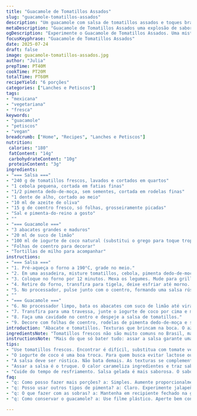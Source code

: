 ```yaml
---
title: "Guacamole de Tomatillos Assados"
slug: "guacamole-tomatillos-assados"
description: "Um guacamole com salsa de tomatillos assados e toques brasileiros, usando pimentas frescas e iogurte de coco. Versão sem glúten, sem ovos e vegetariana. A combinação da acidez da lima, o sabor defumado dos tomatillos e a cremosidade do abacate. Preparação dividida em duas partes: salsa assada e guacamole com toque de iogurte para suavizar."
metaDescription: "Guacamole de Tomatillos Assados uma explosão de sabores com abacate, tomatillos e iogurte de coco. Pronto em 60 minutos. Perfeito para compartilhar."
ogDescription: "Experimente o Guacamole de Tomatillos Assados. Uma mistura de sabores caramelizados e frescor tropical. Ideal para petiscar com tortillas."
focusKeyphrase: "Guacamole de Tomatillos Assados"
date: 2025-07-24
draft: false
image: guacamole-tomatillos-assados.jpg
author: "Julia"
prepTime: PT40M
cookTime: PT20M
totalTime: PT60M
recipeYield: "6 porções"
categories: ["Lanches e Petiscos"]
tags:
- "mexicana"
- "vegetariana"
- "fresca"
keywords:
- "guacamole"
- "petiscos"
- "vegan"
breadcrumb: ["Home", "Recipes", "Lanches e Petiscos"]
nutrition: 
 calories: "180"
 fatContent: "14g"
 carbohydrateContent: "10g"
 proteinContent: "3g"
ingredients:
- "=== Salsa ==="
- "240 g de tomatillos frescos, lavados e cortados em quartos"
- "1 cebola pequena, cortada em fatias finas"
- "1/2 pimenta dedo-de-moça, sem sementes, cortada em rodelas finas"
- "1 dente de alho, cortado ao meio"
- "10 ml de azeite de oliva"
- "15 g de coentro fresco, só folhas, grosseiramente picadas"
- "Sal e pimenta-do-reino a gosto"
- ""
- "=== Guacamole ==="
- "3 abacates grandes e maduros"
- "20 ml de suco de limão"
- "100 ml de iogurte de coco natural (substitui o grego para toque tropical)"
- "Folhas de coentro para decorar"
- "Tortillas de milho para acompanhar"
instructions:
- "=== Salsa ==="
- "1. Pré-aqueça o forno a 190°C, grade no meio."
- "2. Em uma assadeira, misture tomatillos, cebola, pimenta dedo-de-moça e alho com azeite. Tempere com sal e pimenta."
- "3. Coloque no forno por 12 minutos. Mexa os legumes. Mude para grill e asse por mais 7 minutos ou até o tomatillo começar a dourar e cebola ficar macia."
- "4. Retire do forno, transfira para tigela, deixe esfriar até morno. Cubra e leve à geladeira por 40 minutos."
- "5. No processador, pulse junto com o coentro, formando uma salsa rústica. Raspe as laterais com espátula para homogeneizar. Ajuste sal e pimenta. Reserve."
- ""
- "=== Guacamole ==="
- "6. No processador limpo, bata os abacates com suco de limão até virar um creme liso. Tempere com sal e pimenta."
- "7. Transfira para uma travessa, junte o iogurte de coco por cima e misture levemente com colher, criando um efeito mesclado."
- "8. Faça uma cavidade no centro e despeje a salsa de tomatillos."
- "9. Decore com folhas de coentro, rodelas de pimenta dedo-de-moça e sirva com tortillas crocantes."
introduction: "Abacate e tomatillos. Texturas que brincam na boca. O azedinho charmoso da tomatilla - fruta que nunca é doce. A pimenta dedo-de-moça entra com seu calor sutil, não agressivo. Iogurte de coco para dar um frescor leitoso, quase tropical. Tudo junto reflete uma fusão de sabores, mais do que só um guacamole. A salsa é assada, não crua, o que muda tudo: aroma defumado, levemente caramelizado. Verde, leve, convidativo, mas não simples. Aí tem um toque brasileiro - como o coco que entra e faz o convite para mergulhar com tortilla, como num botequim sofisticado."
ingredientsNote: "Tomatillos frescos não são muito comuns no Brasil, mas encontram substituição em vegetais ácidos como tomate verde ou mesmo uma mistura de tomate e limão para dar acidez. Escolha abacates bem maduros, cremosos, sem manchas escuras. A pimenta dedo-de-moça é uma versão mais branda e comum no país, substituindo a cayenne que é mais agressiva. O uso do iogurte de coco traz uma suavidade diferente do iogurte grego tradicional, ideal para quem busca uma receita vegana ou sem lactose, só precisa verificar o rótulo se for ao mercado. A coentro é essencial: não tem jeito, fresco é mais aromático, e as folhas dão frescor no prato. Por fim, a tortilla de milho como acompanhamento é padrão para salsa e guacamole; se não encontrar tortillas, chips de milho grandes cumprem o papel sem perder o charme."
instructionsNote: "Mais do que só bater tudo: assar a salsa garante uma profundidade única no sabor. O azeite ajuda a dourar e caramelizar os tomatillos e cebolas no forno, mas evite fogo alto demais para não queimar. Respeite o tempo de resfriar a salsa na geladeira para preservar aromas e firmeza ideal na textura ao bater no processador. O guacamole precisa do limão para evitar oxidação e manter o verde vibrante, misturar com o iogurte de coco serve para balancear acidez e textura. Para um toque especial, a salsa deve ficar rústica, não liquefeita; isso proporciona contraste entre o cremoso do abacate e os pedaços crocantes e suculentos da salsa. Decore com as folhas frescas e pimenta crua fatiada para alegria visual e um leve calor na mordida final. Sirva numa travessa baixa para que cada mergulho na tortilla carregue de salsa e guacamole."
tips:
- "Use tomatillos frescos. Encontrar é difícil, substitua com tomate verde. O sabor vai mudar, mas vai se manter ácido e refrescante. Não esqueça do limão; ele ajuda a manter a cor do guacamole."
- "O iogurte de coco é uma boa troca. Para quem busca evitar lactose ou um toque mais tropical. Outra opção: iogurte natural, mas perde um pouco a essência. Teste antes de decidir de vez."
- "A salsa deve ser rústica. Não bata demais. As texturas se complementam bem. O crocante da salsa com a cremosidade do abacate é um show à parte. Evite deixar tudo pastoso."
- "Assar a salsa é o truque. O calor carameliza ingredientes e traz sabor. Azeite ajuda a dourar tudo. Mantenha fogo médio, certifique-se de não queimar os ingredientes."
- "Cuide do tempo de resfriamento. Salsa gelada é mais saborosa. O sabor fica mais intenso, perfeito para combinar no guacamole. Não apresse, 40 minutos valem a pena."
faq:
- "q: Como posso fazer mais porções? a: Simples. Aumente proporcionalmente os ingredientes. O guacamole e a salsa - podem ser duplicados ou triplicados. Não esqueça de uma tigela maior."
- "q: Posso usar outros tipos de pimenta? a: Claro. Experimente jalapeño para mais calor. Ou ainda pimenta síria. Cada uma traz sabores diferentes ao prato. Escolha conforme o seu gosto."
- "q: O que fazer com as sobras? a: Mantenha em recipiente fechado na geladeira. Pode durar de 1 a 2 dias. Adicione limão se perceber que está escurecendo. Não use plástico, melhor um vidro."
- "q: Como conservar o guacamole? a: Use filme plástico. Aperte bem contra a superfície. Dificulta a oxidação. Outra dica é armazenar em pote hermético. Mas não deixa por muito tempo na geladeira."

---
```

